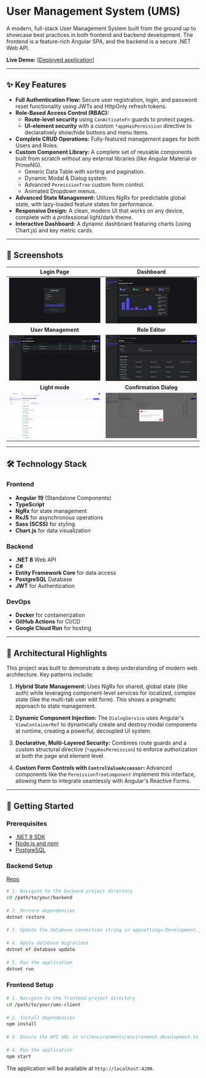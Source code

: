 # User Management System (UMS)

A modern, full-stack User Management System built from the ground up to showcase best practices in both frontend and backend development. The frontend is a feature-rich Angular SPA, and the backend is a secure .NET Web API.

**Live Demo:** [[Deployed application](https://ums-client-200915304888.asia-south1.run.app/)]

---

## ✨ Key Features

- **Full Authentication Flow:** Secure user registration, login, and password reset functionality using JWTs and HttpOnly refresh tokens.
- **Role-Based Access Control (RBAC):**
    - **Route-level security** using `CanActivateFn` guards to protect pages.
    - **UI-element security** with a custom `*appHasPermission` directive to declaratively show/hide buttons and menu items.
- **Complete CRUD Operations:** Fully-featured management pages for both Users and Roles.
- **Custom Component Library:** A complete set of reusable components built from scratch without any external libraries (like Angular Material or PrimeNG).
    - Generic Data Table with sorting and pagination.
    - Dynamic Modal & Dialog system.
    - Advanced `PermissionTree` custom form control.
    - Animated Dropdown menus.
- **Advanced State Management:** Utilizes NgRx for predictable global state, with lazy-loaded feature states for performance.
- **Responsive Design:** A clean, modern UI that works on any device, complete with a professional light/dark theme.
- **Interactive Dashboard:** A dynamic dashboard featuring charts (using Chart.js) and key metric cards.

---

## 📸 Screenshots

| Login Page | Dashboard |
| :---: | :---: |
| ![Login Page](./screenshots/login.png) | ![Dashboard](./screenshots/dashboard.png) |
| **User Management** | **Role Editor** |
| ![User Management](./screenshots/user-management.png) | ![Role Editor](./screenshots/role-editor.png) |
| **Light mode** | **Confirmation Dialog** |
| ![Light mode](./screenshots/edit-user-light.png) | ![Confirmation Dialog](./screenshots/role-management-light.png) |

---

## 🛠️ Technology Stack

### Frontend
- **Angular 19** (Standalone Components)
- **TypeScript**
- **NgRx** for state management
- **RxJS** for asynchronous operations
- **Sass (SCSS)** for styling
- **Chart.js** for data visualization

### Backend
- **.NET 8** Web API
- **C#**
- **Entity Framework Core** for data access
- **PostgreSQL** Database
- **JWT** for Authentication

### DevOps
- **Docker** for containerization
- **GitHub Actions** for CI/CD
- **Google Cloud Run** for hosting

---

## 🚀 Architectural Highlights

This project was built to demonstrate a deep understanding of modern web architecture. Key patterns include:

1.  **Hybrid State Management:** Uses NgRx for shared, global state (like auth) while leveraging component-level services for localized, complex state (like the multi-tab user edit form). This shows a pragmatic approach to state management.

2.  **Dynamic Component Injection:** The `DialogService` uses Angular's `ViewContainerRef` to dynamically create and destroy modal components at runtime, creating a powerful, decoupled UI system.

3.  **Declarative, Multi-Layered Security:** Combines route guards and a custom structural directive (`*appHasPermission`) to enforce authorization at both the page and element level.

4.  **Custom Form Controls with `ControlValueAccessor`:** Advanced components like the `PermissionTreeComponent` implement this interface, allowing them to integrate seamlessly with Angular's Reactive Forms.

---

## 🏁 Getting Started

### Prerequisites
- [.NET 8 SDK](https://dotnet.microsoft.com/download)
- [Node.js and npm](https://nodejs.org/)
- [PostgreSQL](https://www.postgresql.org/download/)

### Backend Setup
[Repo](https://github.com/gihan-aj/UMS)
```bash
# 1. Navigate to the backend project directory
cd /path/to/your/backend

# 2. Restore dependencies
dotnet restore

# 3. Update the database connection string in appsettings.Development.json

# 4. Apply database migrations
dotnet ef database update

# 5. Run the application
dotnet run
```
### Frontend Setup
```bash
# 1. Navigate to the frontend project directory
cd /path/to/your/ums-client

# 2. Install dependencies
npm install

# 3. Ensure the API URL in src/environments/environment.development.ts is correct

# 4. Run the application
npm start
```
The application will be available at `http://localhost:4200`.